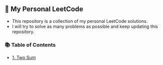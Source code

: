 ## 🌟 My Personal LeetCode

- This repository is a collection of my personal LeetCode solutions.
- I will try to solve as many problems as possible and keep updating this repository.

### 📚 Table of Contents

- [1. Two Sum](/1.%20Two%20Sum)
